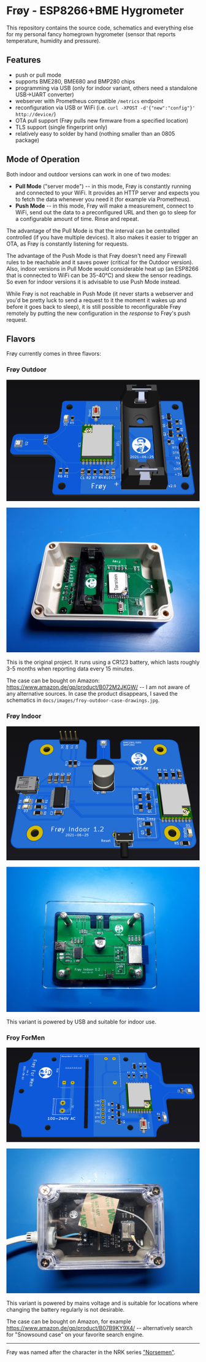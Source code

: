 # Frøy - ESP8266+BME Hygrometer

This repository contains the source code, schematics and everything else for my
personal fancy homegrown hygrometer (sensor that reports temperature, humidity and
pressure).

## Features

* push or pull mode
* supports BME280, BME680 and BMP280 chips
* programming via USB (only for indoor variant, others need a standalone USB->UART converter)
* webserver with Prometheus compatible `/metrics` endpoint
* reconfiguration via USB or WiFi (i.e. `curl -XPOST -d'{"new":"config"}' http://device/`)
* OTA pull support (Frøy pulls new firmware from a specified location)
* TLS support (single fingerprint only)
* relatively easy to solder by hand (nothing smaller than an 0805 package)

## Mode of Operation

Both indoor and outdoor versions can work in one of two modes:

* **Pull Mode** ("server mode") -- in this mode, Frøy is constantly running and connected
  to your WiFi. It provides an HTTP server and expects you to fetch the data whenever
  you need it (for example via Prometheus).
* **Push Mode** -- in this mode, Frøy will make a measurement, connect to WiFi, send out the
  data to a preconfigured URL and then go to sleep for a configurable amount of time. Rinse
  and repeat.

The advantage of the Pull Mode is that the interval can be centralled controlled (if you have
multiple devices). It also makes it easier to trigger an OTA, as Frøy is constantly listening
for requests.

The advantage of the Push Mode is that Frøy doesn't need any Firewall rules to be reachable
and it saves power (critical for the Outdoor version). Also, indoor versions in Pull Mode would
considerable heat up (an ESP8266 that is connected to WiFi can be 35-40°C) and skew the sensor
readings. So even for indoor versions it is advisable to use Push Mode instead.

While Frøy is not reachable in Push Mode (it never starts a webserver and you'd be pretty luck
to send a request to it the moment it wakes up and before it goes back to sleep), it is still
possible to reconfigurable Frøy remotely by putting the new configuration in the _response_ to
Frøy's push request.

## Flavors

Frøy currently comes in three flavors:

### Frøy Outdoor

![](https://raw.githubusercontent.com/xrstf/froy/master/docs/images/froy-outdoor-pcb.png)

![](https://raw.githubusercontent.com/xrstf/froy/master/docs/images/froy-outdoor-inside.jpg)

This is the original project. It runs using a CR123 battery, which lasts roughly 3-5
months when reporting data every 15 minutes.

The case can be bought on Amazon: https://www.amazon.de/gp/product/B072M2JKGW/ -- I am not
aware of any alternative sources. In case the product disappears, I saved the schematics
in `docs/images/froy-outdoor-case-drawings.jpg`.

### Frøy Indoor

![](https://raw.githubusercontent.com/xrstf/froy/master/docs/images/froy-indoor-pcb.png)

![](https://raw.githubusercontent.com/xrstf/froy/master/docs/images/froy-indoor.jpg)

This variant is powered by USB and suitable for indoor use.

### Froy ForMen

![](https://raw.githubusercontent.com/xrstf/froy/master/docs/images/froy-formen-pcb.png)

![](https://raw.githubusercontent.com/xrstf/froy/master/docs/images/froy-formen-top.jpg)

This variant is powered by mains voltage and is suitable for locations where changing
the battery regularly is not desirable.

The case can be bought on Amazon, for example https://www.amazon.de/gp/product/B07B9KY9X4/ --
alternatively search for "Snowsound case" on your favorite search engine.

---

Frøy was named after the character in the NRK series ["Norsemen"](https://tv.nrk.no/serie/vikingane).
